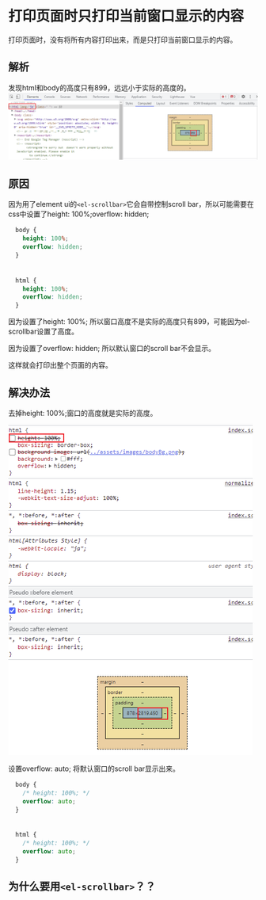 # 打印页面时只打印当前窗口显示的内容

打印页面时，没有将所有内容打印出来，而是只打印当前窗口显示的内容。

## 解析
发现html和body的高度只有899，远远小于实际的高度的。
![](img\2021-08-16-19-37-20.png)

## 原因
因为用了element ui的`<el-scrollbar>`它会自带控制scroll bar，所以可能需要在css中设置了height: 100%;overflow: hidden;
```css
  body {
    height: 100%;
    overflow: hidden;
  }

 
  html {
    height: 100%;
    overflow: hidden;
  }
```

因为设置了height: 100%; 所以窗口高度不是实际的高度只有899，可能因为el-scrollbar设置了高度。

因为设置了overflow: hidden; 所以默认窗口的scroll bar不会显示。

这样就会打印出整个页面的内容。

## 解决办法

去掉height: 100%;窗口的高度就是实际的高度。

![](img\2021-08-16-19-49-16.png)

设置overflow: auto; 将默认窗口的scroll bar显示出来。

```css
  body {
    /* height: 100%; */
    overflow: auto;
  }

 
  html {
    /* height: 100%; */
    overflow: auto;
  }
```

## 为什么要用`<el-scrollbar>`？？